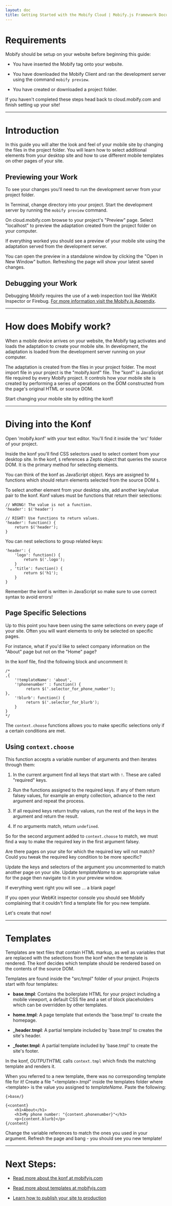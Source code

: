 ```yaml
---
layout: doc
title: Getting Started with the Mobify Cloud | Mobify.js Framework Documentation
---
```



# Requirements

Mobify should be setup on your website before beginning this guide:

  * You have inserted the Mobify tag onto your website.

  * You have downloaded the Mobify Client and ran the development
    server using the command `mobify preview`.

  * You have created or downloaded a project folder.

If you haven't completed these steps head back to cloud.mobify.com and
finish setting up your site!

----

# Introduction

In this guide you will alter the look and feel of your mobile site
by changing the files in the project folder. You will learn how to
select additional elements from your desktop site and how to use
different mobile templates on other pages of your site.

## Previewing your Work

To see your changes you'll need to run the development server from
your project folder.

In Terminal, change directory into your project. Start the development
server by running the `mobify preview` command.

On cloud.mobify.com browse to your project's "Preview" page. Select
"localhost" to preview the adaptation created from the project folder
on your computer.

If everything worked you should see a preview of your mobile site using
the adaptation served from the development server.

You can open the preview in a standalone window by clicking the "Open
in New Window" button. Refreshing the page will show your latest saved
changes.

## Debugging your Work

Debugging Mobify requires the use of a web inspection tool like WebKit
Inspector or Firebug. [For more information visit the Mobify.js Appendix](http://www.mobify.com/mobifyjs/docs/appendix/#debugging).

----

# How does Mobify work?

When a mobile device arrives on your website, the Mobify tag activates
and loads the adaptation to create your mobile site. In development,
the adaptation is loaded from the development server running on your
computer.

The adaptation is created from the files in your project folder. The
most import file in your project is the "mobify.konf" file. The "konf"
is JavaScript file required by every Mobify project. It controls how
your mobile site is created by performing a series of operations on
the DOM constructed from the page's original HTML or source DOM.

Start changing your mobile site by editing the konf!

----

# Diving into the Konf

Open 'mobify.konf' with your text editor. You'll find it inside the 'src'
folder of your project.

Inside the konf you'll find CSS selectors used to select content
from your desktop site. In the konf, `$` references a Zepto object
that queries the source DOM. It is the primary method for selecting
elements.

You can think of the konf as JavaScript object. Keys are assigned to
functions which should return elements selected from the source DOM `$`.

To select another element from your desktop site, add another key/value
pair to the konf. Konf values must be functions that return their selections:

    // WRONG! The value is not a function.
    'header': $('header')

    // RIGHT! Use functions to return values.
    'header': function() {
        return $('header');
    }

You can nest selections to group related keys:

    'header': {
        'logo': function() {
            return $('.logo');
        }
      , 'title': function() {
            return $('h1');
        }
    }

Remember the konf is written in JavaScript so make sure to use correct
syntax to avoid errors!

## Page Specific Selections

Up to this point you have been using the same selections on every
page of your site. Often you will want elements to only be selected on
specific pages.

For instance, what if you'd like to select company information on the
"About" page but not on the "Home" page?

In the konf file, find the following block and uncomment it:

    /*
    ,{
        '!templateName': 'about',
        '!phonenumber' : function() {
             return $('.selector_for_phone_number');
    },
        '!blurb': function() {
             return $('.selector_for_blurb');
        }
    }
    */

The `context.choose` functions allows you to make specific selections
only if a certain conditions are met.

## Using `context.choose`

This function accepts a variable number of arguments and then iterates
through them:

  1. In the current argument find all keys that start with `!`. These
     are called "required" keys.

  2. Run the functions assigned to the required keys. If any of
     them return falsey values, for example an empty collection,
     advance to the next argument and repeat the process.

  3. If all required keys return truthy values, run the rest of the
     keys in the argument and return the result.

  4. If no arguments match, return `undefined`.

So for the second argument added to `context.choose` to match, we must
find a way to make the required key in the first argument falsey.

Are there pages on your site for which the required key will not match?
Could you tweak the required key condition to be more specific?

Update the keys and selectors of the argument you uncommented to match
another page on your site. Update _templateName_ to an appropriate value
for the page then navigate to it in your preview window.

If everything went right you will see ... a blank page!

If you open your WebKit inspector console you should see Mobify
complaining that it couldn't find a template file for you new template.

Let's create that now!

----

# Templates

Templates are text files that contain HTML markup, as well as variables
that are replaced with the selections from the konf when the template
is rendered. The konf decides which template should be rendered based
on the contents of the source DOM.

Templates are found inside the "src/tmpl" folder of your project.
Projects start with four templates:

  * **base.tmpl**: Contains the boilerplate HTML for your project
    including a mobile viewport, a default CSS file and a set of
    block placeholders which can be overridden by other templates.

  * **home.tmpl**: A page template that extends the 'base.tmpl' to
    create the homepage.

  * **_header.tmpl**: A partial template included by 'base.tmpl' to
    creates the site's header.

  * **_footer.tmpl**: A partial template included by 'base.tmpl' to
    create the site's footer.

In the konf, _OUTPUTHTML_ calls `context.tmpl` which finds the matching
template and renders it.

When you referred to a new template, there was no corresponding template
file for it! Create a file "&lt;template&gt;.tmpl" inside the templates
folder where &lt;template&gt; is the value you assigned to _templateName_.
Paste the following:

    {>base/}

    {<content}
        <h1>About</h1>
        <h3>My phone number: "{content.phonenumber}"</h3>
        <p>{content.blurb}</p>
    {/content}


Change the variable references to match the ones you used in your
argument. Refresh the page and bang - you should see you new template!

---

# Next Steps:

  * [Read more about the konf at mobifyjs.com](http://www.mobify.com/mobifyjs/docs/understanding-konf/)

  * [Read more about templates at mobifyjs.com](http://www.mobify.com/mobifyjs/docs/understanding-templates/)

  * [Learn how to publish your site to production]()